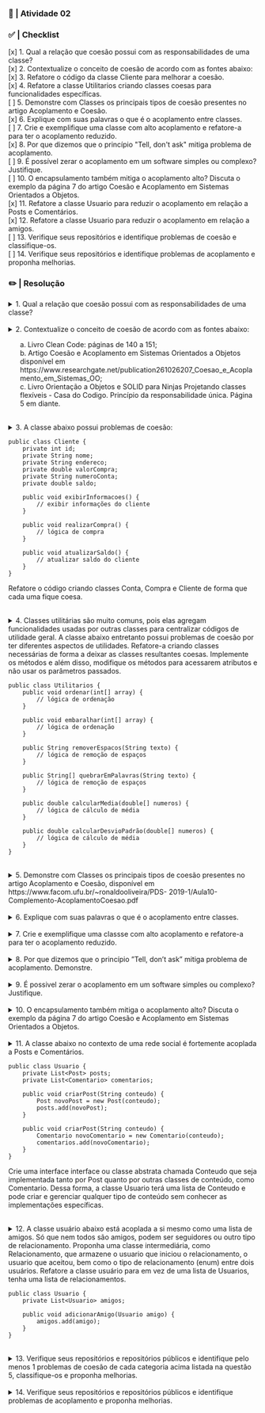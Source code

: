 ### 📌 | Atividade 02 

### ✅ | Checklist 
[x] 1. Qual a relação que coesão possui com as responsabilidades de uma classe?
<br>
[x] 2. Contextualize o conceito de coesão de acordo com as fontes abaixo:
<br>
[x] 3. Refatore o código da classe Cliente para melhorar a coesão.
<br>
[x] 4. Refatore a classe Utilitarios criando classes coesas para funcionalidades específicas.
<br>
[ ] 5. Demonstre com Classes os principais tipos de coesão presentes no artigo Acoplamento e Coesão.
<br>
[x] 6. Explique com suas palavras o que é o acoplamento entre classes.
<br>
[ ] 7. Crie e exemplifique uma classe com alto acoplamento e refatore-a para ter o acoplamento reduzido.
<br>
[x] 8. Por que dizemos que o princípio "Tell, don't ask" mitiga problema de acoplamento.
<br>
[ ] 9. É possível zerar o acoplamento em um software simples ou complexo? Justifique.
<br>
[ ] 10. O encapsulamento também mitiga o acoplamento alto? Discuta o exemplo da página 7 do artigo Coesão e Acoplamento em Sistemas Orientados a Objetos.
<br>
[x] 11. Refatore a classe Usuario para reduzir o acoplamento em relação a Posts e Comentários.
<br>
[x] 12. Refatore a classe Usuario para reduzir o acoplamento em relação a amigos.
<br>
[ ] 13. Verifique seus repositórios e identifique problemas de coesão e classifique-os.
<br>
[ ] 14. Verifique seus repositórios e identifique problemas de acoplamento e proponha melhorias.

### ✏️ | Resolução 
<details>
  <summary>1. Qual a relação que coesão possui com as responsabilidades de uma classe?</summary>

  **Resposta:** Quanto mais coesa é uma classe, menos responsabilidades ela terá e menor a chance de assumir responsabilidades que não são suas.
</details>
<br>

<details>
  <summary>2. Contextualize o conceito de coesão de acordo com as fontes abaixo:
    <ol>
    <li type="a">Livro Clean Code: páginas de 140 a 151;</li>
    <li type="a"> Artigo Coesão e Acoplamento em Sistemas Orientados a Objetos
    disponível em https://www.researchgate.net/publication261026207_Coesao_e_Acoplamento_em_Sistemas_OO;</li>
    <li type="a">Livro Orientação a Objetos e SOLID para Ninjas Projetando classes flexíveis - Casa do Codigo. Princípio da responsabilidade única. Página 5 em diante.</li>
    </ol>
</summary>

**Resposta:** Uma classe coesa é aquela que se apropria do princípio de responsabilidade única. Por exemplo, o método imprimeSoma() não <b>calcula e imprime</b>, mas apenas imprime.
</details>
<br>

<details>
<summary>
        3. A classe abaixo possui problemas de coesão:

```
public class Cliente {
    private int id;
    private String nome;
    private String endereco;
    private double valorCompra;
    private String numeroConta;
    private double saldo;

    public void exibirInformacoes() {
        // exibir informações do cliente
    }

    public void realizarCompra() {
        // lógica de compra
    }

    public void atualizarSaldo() {
        // atualizar saldo do cliente
    }
}
```

Refatore o código criando classes Conta, Compra e Cliente de forma que cada uma fique coesa.
</summary>

**Resposta:**
```
public class Cliente {
    private int id;
    private String nome;
    private String endereco;
    this.contas = new ArrayList<>();
    this.compras = new ArrayList<>();

    public void exibirInformacoes() {
        // exibir informações do cliente
    }
}

public class Conta {
    private String numeroConta;
    private double saldo;

    public double getSaldo() {
        return saldo;
    }

    public void debitarSaldo(double valor) {
        if (valor <= saldo) {
            saldo -= valor;
        } else {
            System.out.println("Saldo insuficiente para debitar o valor.");
        }
    }
}

public class Compra {
    private double valorCompra;

    public void realizarCompra(Conta conta) {
        if (valor <= conta.getSaldo()) {
            conta.debitarSaldo(valor);
            System.out.println("Compra realizada com sucesso!");
        } else {
            System.out.println("Saldo insuficiente para realizar a compra.");
        }
    }
}
```
</details>
<br>

<details>
<summary>
4. Classes utilitárias são muito comuns, pois elas agregam funcionalidades usadas por outras classes para centralizar códigos de utilidade geral. A classe abaixo entretanto possui problemas de coesão por ter diferentes aspectos de utilidades. Refatore-a criando classes necessárias de forma a deixar as classes resultantes coesas. Implemente os métodos e além disso, modifique os métodos para acessarem atributos e não usar os parâmetros passados.

```
public class Utilitarios {
    public void ordenar(int[] array) {
        // lógica de ordenação
    }

    public void embaralhar(int[] array) {
        // lógica de ordenação
    }

    public String removerEspacos(String texto) {
        // lógica de remoção de espaços
    }

    public String[] quebrarEmPalavras(String texto) {
        // lógica de remoção de espaços
    }

    public double calcularMedia(double[] numeros) {
        // lógica de cálculo de média
    }

    public double calcularDesvioPadrão(double[] numeros) {
        // lógica de cálculo de média
    }
}
```
</summary>

**Resposta:**
```
public class OrdenacaoUtils {
    public void ordenar(int[] array) {
        // lógica de ordenação
    }

    public void embaralhar(int[] array) {
        // lógica de embaralhamento
    }
}

public class TextoUtils {
    public String removerEspacos(String texto) {
        // lógica de remoção de espaços
    }

    public String[] quebrarEmPalavras(String texto) {
        // lógica de quebra em palavras
    }
}

public class CalculoUtil {
    public double calcularMedia(double[] numeros) {
        // lógica de cálculo de média
    }

    public double calcularDesvioPadrao(double[] numeros) {
        // lógica de cálculo de desvio padrão
    }
}
```
</details>
<br>

<details>
<summary>
5. Demonstre com Classes os principais tipos de coesão presentes no artigo
Acoplamento e Coesão, disponível em https://www.facom.ufu.br/~ronaldooliveira/PDS-
2019-1/Aula10-Complemento-AcoplamentoCoesao.pdf
</summary>

**Resposta:**
</details>
<br>

<details>
<summary>
6. Explique com suas palavras o que é o acoplamento entre classes.
</summary>

**Resposta:**
É a dependência que uma classe tem na outra para funcionar.
</details>
<br>

<details>
<summary>
7. Crie e exemplifique uma classse com alto acoplamento e refatore-a para ter o
acoplamento reduzido.
</summary>

**Resposta:**
</details>
<br>

<details>
<summary>
8. Por que dizemos que o princípio ”Tell, don’t ask” mitiga problema de acoplamento.
Demonstre.
</summary>

**Resposta:**
Porque promove a encapsulação e reduz a exposição de informações internas.
Ex:
```
// ask - pagamento precisa saber do estado de pedido
if (pedido.isProntoParaPagamento()) {
    pagamento.processar();
}

// tell - pedido sabe do seu estado e age com base nele
pedido.processarPagamento(pagamento);
```
</details>
<br>

<details>
<summary>
9. É possivel zerar o acoplamento em um software simples ou complexo? Justifique.
</summary>

**Resposta:**
</details>
<br>

<details>
<summary>
10. O encapsulamento também mitiga o acoplamento alto? Discuta o exemplo da
página 7 do artigo Coesão e Acoplamento em Sistemas Orientados a Objetos.
</summary>

**Resposta:**
</details>
<br>

<details>
<summary>
11. A classe abaixo no contexto de uma rede social é fortemente acoplada a Posts e Comentários.

```
public class Usuario {
    private List<Post> posts;
    private List<Comentario> comentarios;

    public void criarPost(String conteudo) {
        Post novoPost = new Post(conteudo);
        posts.add(novoPost);
    }

    public void criarPost(String conteudo) {
        Comentario novoComentario = new Comentario(conteudo);
        comentarios.add(novoComentario);
    }
}
```
Crie uma interface interface ou classe abstrata chamada Conteudo que seja
implementada tanto por Post quanto por outras classes de conteúdo, como
Comentario. Dessa forma, a classe Usuario terá uma lista de Conteudo e pode
criar e gerenciar qualquer tipo de conteúdo sem conhecer as implementações
específicas.
</summary>

**Resposta:**
```
public interface Conteudo {}

public class Post implements Conteudo {
    private String conteudo;

    public Post(String conteudo) {
        this.conteudo = conteudo;
    }

    // métodos específicos de Post
}

public class Comentario implements Conteudo {
    private String conteudo;

    public Comentario(String conteudo) {
        this.conteudo = conteudo;
    }

    // métodos específicos de Comentario
}

public class Usuario {
    private List<Conteudo> conteudos;

    public void criarConteudo(Conteudo novoConteudo) {
        conteudos.add(novoConteudo);
    }
}
```

</details>
<br>

<details>
<summary>
12. A classe usuário abaixo está acoplada a si mesmo como uma lista de amigos. Só que nem todos são amigos, podem ser seguidores ou outro tipo de
relacionamento. Proponha uma classe intermediária, como Relacionamento, que
armazene o usuario que iniciou o relacionamento, o usuario que aceitou, bem
como o tipo de relacionamento (enum) entre dois usuários. Refatore a classe
usuário para em vez de uma lista de Usuarios, tenha uma lista de relacionamentos.

```
public class Usuario {
    private List<Usuario> amigos;

    public void adicionarAmigo(Usuario amigo) {
        amigos.add(amigo);
    }
}
```
</summary>

**Resposta:**
```
public enum TipoRelacionamento {
    AMIGO,
    SEGUIDOR
}

public class Relacionamento {
    private Usuario usuarioSolicitante;
    private Usuario usuarioAprovador;
    private TipoRelacionamento tipo;

    public Relacionamento(Usuario iniciador, Usuario receptor, TipoRelacionamento tipo) {
        this.usuarioSolicitante = iniciador;
        this.usuarioAprovador = receptor;
        this.tipo = tipo;
    }
}

public class Usuario {
    private List<Relacionamento> relacoes;

    public Usuario() {
        relacionamentos = new ArrayList<>();
    }

    public void adicionarRelacionamento(Relacionamento novoRelacionamento) {
        relacionamentos.add(novoRelacionamento);
    }
}
```
</details>
<br>

<details>
<summary>
13. Verifique seus repositórios e repositórios públicos e identifique pelo menos 1 problemas de coesão de cada categoria acima listada na questão 5, classifique-os e proponha melhorias.
</summary>

**Resposta:**
</details>
<br>

<details>
<summary>
14. Verifique seus repositórios e repositórios públicos e identifique problemas de acoplamento e proponha melhorias.
</summary>

**Resposta:**
</details>